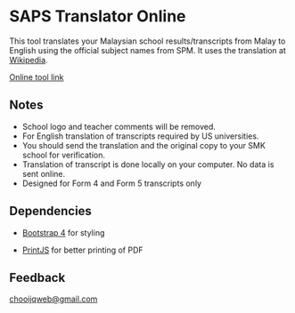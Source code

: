 # SAPS Translator Online
This tool translates your Malaysian school results/transcripts from Malay to English using the official subject names from SPM. It uses the translation at [Wikipedia](https://en.wikipedia.org/wiki/Sijil_Pelajaran_Malaysia).

[Online tool link](https://jeqcho.github.io/saps-translate/)

## Notes
- School logo and teacher comments will be removed.
- For English translation of transcripts required by US universities.
- You should send the translation and the original copy to your SMK school for verification.
- Translation of transcript is done locally on your computer. No data is sent online.
- Designed for Form 4 and Form 5 transcripts only

## Dependencies
- [Bootstrap 4](https://getbootstrap.com/docs/4.0/getting-started/introduction/) for styling

- [PrintJS](https://printjs.crabbly.com/) for better printing of PDF

## Feedback
chooijqweb@gmail.com
